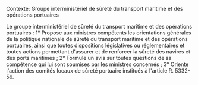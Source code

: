 Contexte: Groupe interministériel de sûreté du transport maritime et des opérations portuaires

Le groupe interministériel de sûreté du transport maritime et des opérations portuaires : 1° Propose aux ministres compétents les orientations générales de la politique nationale de sûreté du transport maritime et des opérations portuaires, ainsi que toutes dispositions législatives ou réglementaires et toutes actions permettant d'assurer et de renforcer la sûreté des navires et des ports maritimes ; 2° Formule un avis sur toutes questions de sa compétence qui lui sont soumises par les ministres concernés ; 3° Oriente l'action des comités locaux de sûreté portuaire institués à l'article R. 5332-56.